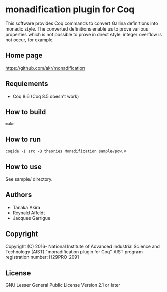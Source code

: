 # monadification plugin for Coq

This software provides Coq commands to convert Gallina definitions into
monadic style.
The converted definitions enable us to prove various properties which is
not possible to prove in direct style: integer overflow is not occur, for example.

## Home page

https://github.com/akr/monadification

## Requiements

- Coq 8.6 (Coq 8.5 doesn't work)

## How to build

    make

## How to run

    coqide -I src -Q theories Monadification sample/pow.v

## How to use

See sample/ directory.

## Authors

- Tanaka Akira
- Reynald Affeldt
- Jacques Garrigue

## Copyright

Copyright (C) 2016- National Institute of Advanced Industrial Science and Technology (AIST)
"monadification plugin for Coq"
AIST program registration number: H29PRO-2091

## License

GNU Lesser General Public License Version 2.1 or later

